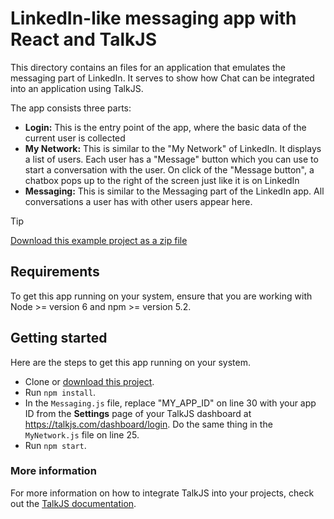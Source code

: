 # LinkedIn-like messaging app with React and TalkJS

This directory contains an files for an application that emulates the messaging part of LinkedIn. It serves to show how Chat can be integrated into an application using TalkJS.

The app consists three parts:
- **Login:** This is the entry point of the app, where the basic data of the current user is collected
- **My Network:** This is similar to the "My Network" of LinkedIn. It displays a list of users. Each user has a "Message" button which you can use to start a conversation with the user. On click of the "Message button", a chatbox pops up to the right of the screen just like it is on LinkedIn
- **Messaging:** This is similar to the Messaging part of the LinkedIn app. All conversations a user has with other users appear here.

> [!TIP]
> [Download this example project as a zip file](https://github.com/talkjs/talkjs-examples/releases/latest/download/react.linkedin-like-app.zip)

## Requirements

To get this app running on your system, ensure that you are working with Node >= version 6 and npm >= version 5.2.

## Getting started

Here are the steps to get this app running on your system.
- Clone or [download this project](https://github.com/talkjs/talkjs-examples/releases/latest/download/react.linkedin-like-app.zip).
- Run `npm install`.
- In the `Messaging.js` file, replace "MY_APP_ID" on line 30 with your app ID from the **Settings** page of your TalkJS dashboard at https://talkjs.com/dashboard/login. Do the same thing in the `MyNetwork.js` file on line 25.
- Run `npm start`.

### More information

For more information on how to integrate TalkJS into your projects, check out the [TalkJS documentation](https://talkjs.com/docs).



